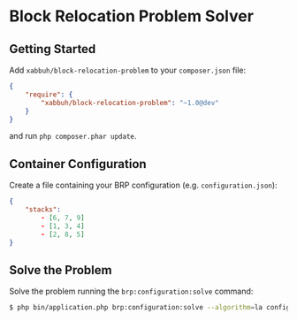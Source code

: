 Block Relocation Problem Solver
===============================

Getting Started
---------------

Add ``xabbuh/block-relocation-problem`` to your ``composer.json`` file:

```json
{
    "require": {
        "xabbuh/block-relocation-problem": "~1.0@dev"
    }
}
```

and run ``php composer.phar update``.

Container Configuration
-----------------------

Create a file containing your BRP configuration (e.g. ``configuration.json``):

```json
{
    "stacks":
        - [6, 7, 9]
        - [1, 3, 4]
        - [2, 8, 5]
}
```

Solve the Problem
-----------------

Solve the problem running the ``brp:configuration:solve`` command:

```bash
$ php bin/application.php brp:configuration:solve --algorithm=la configuration.json
```
